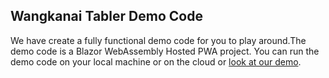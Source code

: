 ## Wangkanai Tabler Demo Code

We have create a fully functional demo code for you to play around.The demo code is a Blazor WebAssembly Hosted PWA project.
You can run the demo code on your local machine or on the cloud or [look at our demo](https://tabler.wangkanai.com/).